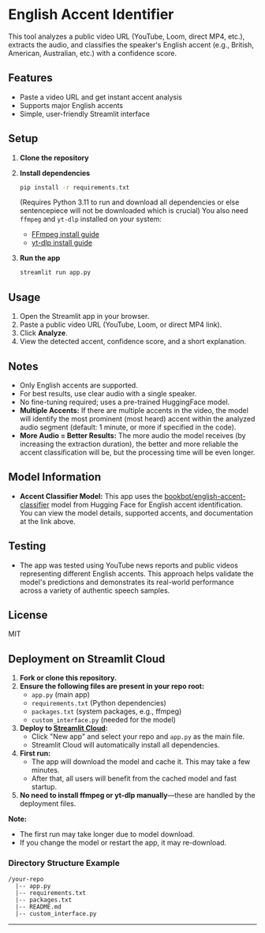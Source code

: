 # English Accent Identifier

This tool analyzes a public video URL (YouTube, Loom, direct MP4, etc.), extracts the audio, and classifies the speaker's English accent (e.g., British, American, Australian, etc.) with a confidence score.

## Features
- Paste a video URL and get instant accent analysis
- Supports major English accents
- Simple, user-friendly Streamlit interface

## Setup

1. **Clone the repository**

2. **Install dependencies**
   ```bash
   pip install -r requirements.txt
   ```
   (Requires Python 3.11 to run and download all dependencies or else sentencepiece will not be downloaded which is crucial)
   You also need `ffmpeg` and `yt-dlp` installed on your system:
   - [FFmpeg install guide](https://ffmpeg.org/download.html)
   - [yt-dlp install guide](https://github.com/yt-dlp/yt-dlp#installation)

3. **Run the app**
   ```bash
   streamlit run app.py
   ```

## Usage
1. Open the Streamlit app in your browser.
2. Paste a public video URL (YouTube, Loom, or direct MP4 link).
3. Click **Analyze**.
4. View the detected accent, confidence score, and a short explanation.

## Notes
- Only English accents are supported.
- For best results, use clear audio with a single speaker.
- No fine-tuning required; uses a pre-trained HuggingFace model.
- **Multiple Accents:** If there are multiple accents in the video, the model will identify the most prominent (most heard) accent within the analyzed audio segment (default: 1 minute, or more if specified in the code).
- **More Audio = Better Results:** The more audio the model receives (by increasing the extraction duration), the better and more reliable the accent classification will be, but the processing time will be even longer.

## Model Information

- **Accent Classifier Model:** This app uses the [bookbot/english-accent-classifier](https://huggingface.co/bookbot/english-accent-classifier) model from Hugging Face for English accent identification. You can view the model details, supported accents, and documentation at the link above.

## Testing

- The app was tested using YouTube news reports and public videos representing different English accents. This approach helps validate the model's predictions and demonstrates its real-world performance across a variety of authentic speech samples.

## License
MIT 

## Deployment on Streamlit Cloud

1. **Fork or clone this repository.**
2. **Ensure the following files are present in your repo root:**
   - `app.py` (main app)
   - `requirements.txt` (Python dependencies)
   - `packages.txt` (system packages, e.g., ffmpeg)
   - `custom_interface.py` (needed for the model)
3. **Deploy to [Streamlit Cloud](https://streamlit.io/cloud):**
   - Click "New app" and select your repo and `app.py` as the main file.
   - Streamlit Cloud will automatically install all dependencies.
4. **First run:**
   - The app will download the model and cache it. This may take a few minutes.
   - After that, all users will benefit from the cached model and fast startup.
5. **No need to install ffmpeg or yt-dlp manually**—these are handled by the deployment files.

**Note:**
- The first run may take longer due to model download.
- If you change the model or restart the app, it may re-download.

### Directory Structure Example

```
/your-repo
  |-- app.py
  |-- requirements.txt
  |-- packages.txt
  |-- README.md
  |-- custom_interface.py
```

--- 
